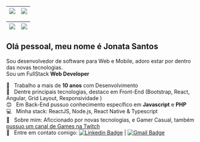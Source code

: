  | <img align="center" src="https://github-readme-stats.vercel.app/api?username=jonatafsa&show_icons=true&theme=radical" /> | <img align="center" src="https://github-readme-stats.vercel.app/api/top-langs/?username=jonatafsa&layout=compact&show_icons=true&theme=radical" /> |
| ------------- | ------------- |

 <section>
 
 | <img align="center" src="https://github-readme-stats.vercel.app/api/wakatime?username=jonatafsa&show_icons=true&theme=radical" /> | <img align="center" src="https://github-readme-streak-stats.herokuapp.com/?user=jonatafsa&show_icons=true&theme=radical" /></a> |
| ------------- | ------------- |
 
 </section>

## Olá pessoal, meu nome é Jonata Santos
Sou desenvolvedor de software para Web e Mobile, adoro estar por dentro das novas tecnologias.
<br />
Sou um FullStack **Web Developer**

 🛄 &nbsp; Trabalho a mais de **10 anos** com Desenvolvimento
 <br/> :purple_heart: &nbsp; Dentre principais tecnologias, destaco em Front-End (Bootstrap, React, Angular, Grid Layout, Responsividade )
 <br/> :blush: &nbsp; Em Back-End pussuo conhecimento específico em **Javascript** e **PHP**
 <br/> :computer: &nbsp; Minha stack: ReactJS, Node.js, React Native & Typescript
 <br/> 💬  &nbsp; Sobre mim: Aficcionado por novas tecnologias, e Gamer Casual, também [pussuo um canal de Games na Twitch](https://www.twitch.tv/feargamesjs)
 <br/> :email: &nbsp; Entre em contato comigo: [![Linkedin Badge](https://img.shields.io/badge/-JonataSantos-blue?style=flat-square&logo=Linkedin&logoColor=white&link=https://www.linkedin.com/in/jonata-rodrigues-41b250191/)](https://www.linkedin.com/in/jonata-rodrigues-41b250191/) 
| 
[![Gmail Badge](https://img.shields.io/badge/-jonatafsa.js@gmail.com-c14438?style=flat-square&logo=Gmail&logoColor=white&link=mailto:jonatafsa.js@gmail.com)](mailto:jonatafsa.js@gmail.com)


<!--
**jonatafsa/jonatafsa** is a ✨ _special_ ✨ repository because its `README.md` (this file) appears on your GitHub profile.

Here are some ideas to get you started:

- 🔭 I’m currently working on ...
- 🌱 I’m currently learning ...
- 👯 I’m looking to collaborate on ...
- 🤔 I’m looking for help with ...
- 💬 Ask me about ...
- 📫 How to reach me: ...
- 😄 Pronouns: ...
- ⚡ Fun fact: ...
-->
